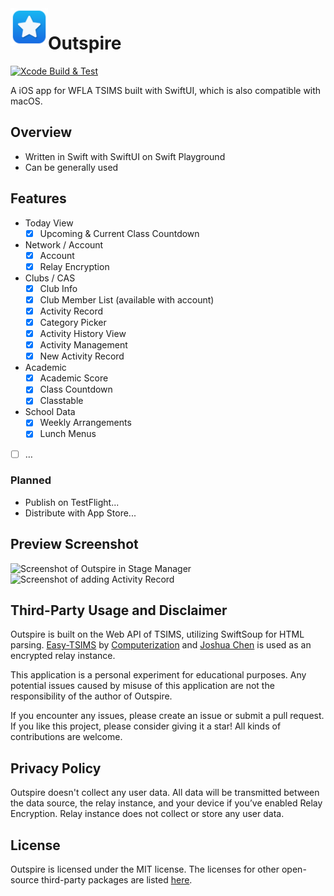 <img align="left" width="60" height="60" src="https://raw.githubusercontent.com/at-wr/Outspire/refs/heads/main/Outspire.swiftpm/Assets.xcassets/AppIcon.appiconset/AppIcon.png" alt="Outspire App Icon">

# Outspire
[![Xcode Build & Test](https://github.com/at-wr/Outspire/actions/workflows/build_test.yml/badge.svg)](https://github.com/at-wr/Outspire/actions/workflows/build_test.yml)

A iOS app for WFLA TSIMS built with SwiftUI, which is also compatible with macOS.

## Overview

- Written in Swift with SwiftUI on Swift Playground
- Can be generally used

## Features

- Today View
	- [x] Upcoming & Current Class Countdown
- Network / Account
	- [x] Account
	- [x] Relay Encryption
- Clubs / CAS
	- [x] Club Info
	- [x] Club Member List (available with account)
	- [x] Activity Record
	- [x] Category Picker
	- [x] Activity History View
	- [x] Activity Management
	- [x] New Activity Record
- Academic
	- [x] Academic Score
	- [x] Class Countdown
	- [x] Classtable
- School Data
	- [x] Weekly Arrangements
	- [x] Lunch Menus
- [ ] …

### Planned

- Publish on TestFlight...
- Distribute with App Store...

## Preview Screenshot

![Screenshot of Outspire in Stage Manager](https://i.imgur.com/9HU9TSO.png)
![Screenshot of adding Activity Record](https://i.imgur.com/29hYWLc.png)

## Third-Party Usage and Disclaimer

Outspire is built on the Web API of TSIMS, utilizing SwiftSoup for HTML parsing. [Easy-TSIMS](https://github.com/Computerization/Easy-TSIMS) by [Computerization](https://github.com/Computerization/) and [Joshua Chen](https://github.com/Josh-Cena) is used as an encrypted relay instance.

This application is a personal experiment for educational purposes. Any potential issues caused by misuse of this application are not the responsibility of the author of Outspire.

If you encounter any issues, please create an issue or submit a pull request. If you like this project, please consider giving it a star! All kinds of contributions are welcome.

## Privacy Policy

Outspire doesn't collect any user data. All data will be transmitted between the data source, the relay instance, and your device if you’ve enabled Relay Encryption. Relay instance does not collect or store any user data.

## License

Outspire is licensed under the MIT license. The licenses for other open-source third-party packages are listed [here](./THIRD_PARTY_LICENSES).
